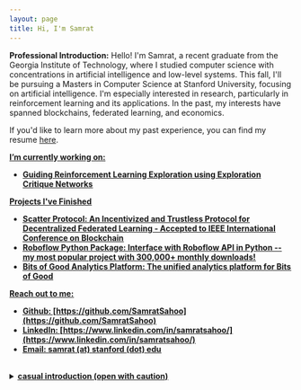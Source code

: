 ```yaml
---
layout: page
title: Hi, I'm Samrat
---
```


**Professional Introduction:** Hello! I'm Samrat, a recent graduate from the Georgia Institute of Technology, where I studied computer science with concentrations in artificial intelligence and low-level systems. This fall, I'll be pursuing a Masters in Computer Science at Stanford University, focusing on artificial intelligence. I'm especially interested in research, particularly in reinforcement learning and its applications. In the past, my interests have spanned blockchains, federated learning, and economics.

If you'd like to learn more about my past experience, you can find my resume [here](https://samratsahoo.com/Resume_Samrat_Sahoo.pdf).

 <u><b>I’m currently working on:<b/><u/>
- Guiding Reinforcement Learning Exploration using Exploration Critique Networks 

<u><b>Projects I've Finished<b/><u/>
- [Scatter Protocol](https://github.com/gtfintechlab/scatter-protocol): An Incentivized and Trustless Protocol for Decentralized Federated Learning - Accepted to IEEE International Conference on Blockchain
- [Roboflow Python Package](https://github.com/roboflow/roboflow-python): Interface with Roboflow API in Python -- my most popular project with 300,000+ monthly downloads! 
- [Bits of Good Analytics Platform](https://github.com/GTBitsOfGood/bog-analytics/): The unified analytics platform for Bits of Good

<u><b>Reach out to me:<b/><u/>
- Github: [https://github.com/SamratSahoo](https://github.com/SamratSahoo)
- LinkedIn: [https://www.linkedin.com/in/samratsahoo/](https://www.linkedin.com/in/samratsahoo/)
- Email: samrat (at) stanford (dot) edu

<br/>
<details>
<summary><b>casual introduction (open with caution)</b></summary> welcome to my thought space! the world is a crazy place and sometimes I need a place to spill my brain so you'll find me writing here a lot! be warned, this isn't your typical blog -- you might find my jocular side talking about how dinosaur space aliens will take over the world or perhaps my nerdy side talking about how we can build a more robust future with peer2peer technology. everything in this blog is a free write straight from my thoughts so don't be suprised if you see weird grammar or 20 typos in the same sentence. I hope you enjoy this wild journey.
<br/>
<br/>
<i>P.S. if you are an employer who randomly happens to be reading my blog -- be warned this blog is representative of my personality + interests outside of what I do professionally</i>

<h3>oh and here is a random photo of me :)</h3>

if you want to put a face to this writing, here I am !!

<img src="samrat.png" width="60%"  />
</details>